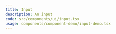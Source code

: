 ```yaml
---
title: Input
description: An input
code: src/components/ui/input.tsx
usage: components/component-demo/input-demo.tsx
---
```

